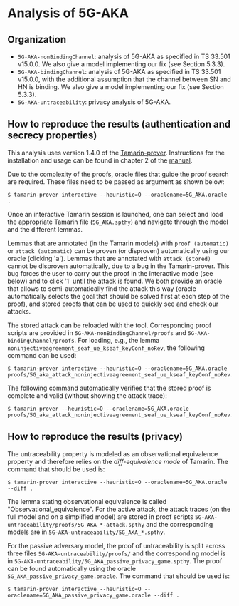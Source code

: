 Analysis of 5G-AKA
==================

Organization
------------

 - `5G-AKA-nonBindingChannel`: analysis of 5G-AKA as specified in TS 33.501 v15.0.0. We also give a model implementing our fix (see Section 5.3.3).
 - `5G-AKA-bindingChannel`: analysis of 5G-AKA as specified in TS 33.501 v15.0.0, with the additional assumption that the channel between SN and HN is binding.  We also give a model implementing our fix (see Section 5.3.3).
 - `5G-AKA-untraceability`: privacy analysis of 5G-AKA.

How to reproduce the results (authentication and secrecy properties)
--------------------------------------------------------------------

This analysis uses version 1.4.0 of the [Tamarin-prover](https://github.com/tamarin-prover/tamarin-prover). Instructions for the installation and usage can be found in chapter 2 of the [manual](https://tamarin-prover.github.io/manual/book/002_installation.html).


Due to the complexity of the proofs, oracle files that guide the proof search are required. These files need to be passed as argument as shown below:
```
$ tamarin-prover interactive --heuristic=O --oraclename=5G_AKA.oracle .
```
Once an interactive Tamarin session is launched, one can select and load the appropriate Tamarin file (`5G_AKA.spthy`) and navigate through the model and the different lemmas.

Lemmas that are annotated (in the Tamarin models) with `proof (automatic)` or `attack (automatic)` can be proven (or disproven) automatically using our oracle (clicking 'a'). Lemmas that are annotated with `attack (stored)` cannot be disproven automatically, due to a bug in the Tamarin-prover. This bug forces the user to carry out the proof in the interactive mode (see below) and to click '1' until the attack is found. We both provide an oracle that allows to semi-automatically find the attack this way (oracle automatically selects the goal that should be solved first at each step of the proof), and stored proofs that can be used to quickly see and check our attacks.

The stored attack can be reloaded with the tool. Corresponding proof scripts are provided in `5G-AKA-nonBindingChannel/proofs` and `5G-AKA-bindingChannel/proofs`. For loading, e.g., the lemma `noninjectiveagreement_seaf_ue_kseaf_keyConf_noRev`, the following command can be used:
```
$ tamarin-prover interactive --heuristic=O --oraclename=5G_AKA.oracle proofs/5G_aka_attack_noninjectiveagreement_seaf_ue_kseaf_keyConf_noRev.spthy	
```
The following command automatically verifies that the stored proof is complete and valid (without showing the attack trace):	
```
$ tamarin-prover --heuristic=O --oraclename=5G_AKA.oracle proofs/5G_aka_attack_noninjectiveagreement_seaf_ue_kseaf_keyConf_noRev.spthy
```


How to reproduce the results (privacy)
--------------------------------------

The untraceability property is modeled as an observational equivalence property and therefore relies on the *diff-equivalence mode* of Tamarin. The command that should be used is:
```
$ tamarin-prover interactive --heuristic=O --oraclename=5G_AKA.oracle --diff .
```

The lemma stating observational equivalence is called "Observational_equivalence". For the active attack, the attack traces (on the full model and on a simplified model) are stored in proof scripts `5G-AKA-untraceability/proofs/5G_AKA_*-attack.spthy` and the corresponding models are in `5G-AKA-untraceability/5G_AKA_*.spthy`. 

For the passive adversary model, the proof of untraceability is split across three files `5G-AKA-untraceability/proofs/` and the corresponding model is in `5G-AKA-untraceability/5G_AKA_passive_privacy_game.spthy`. The proof can be found automatically using the oracle `5G_AKA_passive_privacy_game.oracle`. The command that should be used is:
```
$ tamarin-prover interactive --heuristic=O --oraclename=5G_AKA_passive_privacy_game.oracle --diff .
```

